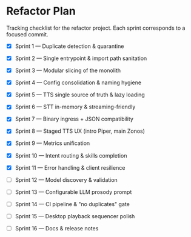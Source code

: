 # Refactor Plan

Tracking checklist for the refactor project.  Each sprint corresponds to a
focused commit.

- [x] Sprint 1 — Duplicate detection & quarantine
- [x] Sprint 2 — Single entrypoint & import path sanitation
- [x] Sprint 3 — Modular slicing of the monolith
- [x] Sprint 4 — Config consolidation & naming hygiene
- [x] Sprint 5 — TTS single source of truth & lazy loading
- [x] Sprint 6 — STT in-memory & streaming-friendly
- [x] Sprint 7 — Binary ingress + JSON compatibility
- [x] Sprint 8 — Staged TTS UX (intro Piper, main Zonos)
- [x] Sprint 9 — Metrics unification
- [x] Sprint 10 — Intent routing & skills completion
- [x] Sprint 11 — Error handling & client resilience
- [ ] Sprint 12 — Model discovery & validation
- [ ] Sprint 13 — Configurable LLM prosody prompt
- [ ] Sprint 14 — CI pipeline & "no duplicates" gate
- [ ] Sprint 15 — Desktop playback sequencer polish
- [ ] Sprint 16 — Docs & release notes

